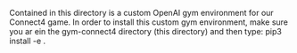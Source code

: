 Contained in this directory is a custom OpenAI gym environment for our Connect4 game. 
In order to install this custom gym environment, make sure you ar ein the gym-connect4 directory (this directory)
and then type: pip3 install -e .
